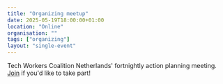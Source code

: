 ```yaml
---
title: "Organizing meetup"
date: 2025-05-19T18:00:00+01:00
location: "Online"
organisation: ""
tags: ["organizing"]
layout: "single-event"
---
```


Tech Workers Coalition Netherlands' fortnightly action planning meeting. [Join](/en/join) if you'd like to take part!
